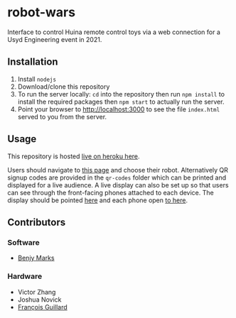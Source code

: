 # robot-wars

Interface to control Huina remote control toys via a web connection for a Usyd Engineering event in 2021.

## Installation

1.  Install `nodejs`
2.  Download/clone this repository
3.  To run the server locally: `cd` into the repository then run `npm install` to install the required packages then `npm start` to actually run the server.
4.  Point your browser to <http://localhost:3000> to see the file `index.html` served to you from the server.

## Usage

This repository is hosted [live on heroku here](https://robot-wars-usyd.herokuapp.com/).

Users should navigate to [this page](https://robot-wars-usyd.herokuapp.com/index.html) and choose their robot. Alternatively QR signup codes are provided in the `qr-codes` folder which can be printed and displayed for a live audience. A live display can also be set up so that users can see through the front-facing phones attached to each device. The display should be pointed [here](https://robot-wars-usyd.herokuapp.com/display.html) and each phone open [to here](https://robot-wars-usyd.herokuapp.com/phone.html).

## Contributors

### Software
-   [Benjy Marks](https://github.com/benjym/)

### Hardware
-   Victor Zhang
-   Joshua Novick
-   [François Guillard](https://github.com/franzzzzzzzz/)
